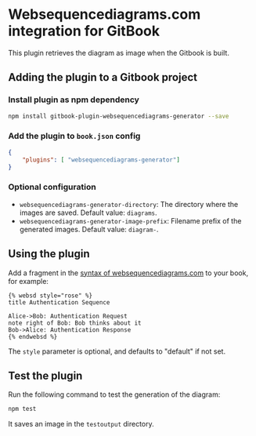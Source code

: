 # Websequencediagrams.com integration for GitBook

This plugin retrieves the diagram as image when the Gitbook is built.

## Adding the plugin to a Gitbook project

### Install plugin as npm dependency

```bash
npm install gitbook-plugin-websequencediagrams-generator --save
```

### Add the plugin to `book.json` config

```json
{
    "plugins": [ "websequencediagrams-generator"]
}
```

### Optional configuration

* `websequencediagrams-generator-directory`: The directory where the images are saved. Default value: `diagrams`.
* `websequencediagrams-generator-image-prefix`: Filename prefix of the generated images. Default value: `diagram-`.

## Using the plugin

Add a fragment in the [syntax of websequencediagrams.com](https://www.websequencediagrams.com/examples.html) to your book, for example:

```
{% websd style="rose" %}
title Authentication Sequence

Alice->Bob: Authentication Request
note right of Bob: Bob thinks about it
Bob->Alice: Authentication Response
{% endwebsd %}
```

The `style` parameter is optional, and defaults to "default" if not set.

## Test the plugin

Run the following command to test the generation of the diagram:

```bash
npm test
```

It saves an image in the `testoutput` directory.